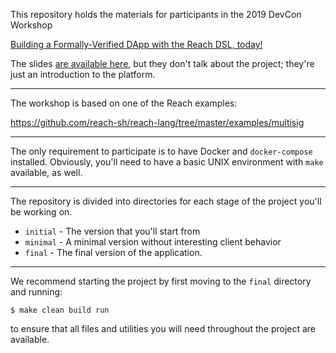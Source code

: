 This repository holds the materials for participants in the 2019
DevCon Workshop

[Building a Formally-Verified DApp with the Reach DSL, today!](https://devcon.org/agenda?talk=recMj704hGSTMLDVK)

The slides [are available
here](https://docs.google.com/presentation/d/e/2PACX-1vQDfYf7EI7dhFN24nBPL0M0QC5YbNjr_veUZiy-R22aqzihL_b1DirBS-KOlifAt3y46sc6XNHbM7O0/pub?start=false&loop=false&delayms=15000),
but they don't talk about the project; they're just an introduction to
the platform.

---

The workshop is based on one of the Reach examples:

https://github.com/reach-sh/reach-lang/tree/master/examples/multisig

---

The only requirement to participate is to have Docker and
`docker-compose` installed. Obviously, you'll need to have a basic
UNIX environment with `make` available, as well.

---

The repository is divided into directories for each stage of the
project you'll be working on.

- `initial` - The version that you'll start from
- `minimal` - A minimal version without interesting client behavior
- `final` - The final version of the application.

---

We recommend starting the project by first moving to the `final`
directory and running:

```
$ make clean build run
```

to ensure that all files and utilities you will need throughout the
project are available.
